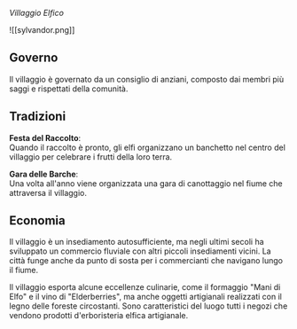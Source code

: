 *Villaggio Elfico*

![[sylvandor.png]]

## Governo

Il villaggio è governato da un consiglio di anziani, composto dai membri più saggi e rispettati della comunità.

## Tradizioni

**Festa del Raccolto**:  
Quando il raccolto è pronto, gli elfi organizzano un banchetto nel centro del villaggio per celebrare i frutti della loro terra.

**Gara delle Barche**:  
Una volta all'anno viene organizzata una gara di canottaggio nel fiume che attraversa il villaggio.

## Economia

Il villaggio è un insediamento autosufficiente, ma negli ultimi secoli ha sviluppato un commercio fluviale con altri piccoli insediamenti vicini. La città funge anche da punto di sosta per i commercianti che navigano lungo il fiume.

Il villaggio esporta alcune eccellenze culinarie, come il formaggio "Mani di Elfo" e il vino di "Elderberries", ma anche oggetti artigianali realizzati con il legno delle foreste circostanti. Sono caratteristici del luogo tutti i negozi che vendono prodotti d'erboristeria elfica artigianale.
